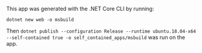 This app was generated with the .NET Core CLI by running:
```
dotnet new web -o msbuild
```
Then `dotnet publish --configuration Release --runtime ubuntu.18.04-x64
--self-contained true -o self_contained_apps/msbuild` was run on the app.
